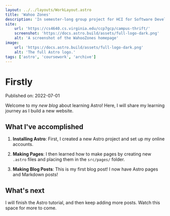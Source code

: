 ```yaml
---
layout: ../../layouts/WorkLayout.astro
title: 'Wahoo Zones'
description: 'In semester-long group project for HCI for Software Development @ the University of Virginia, I worked in a team of five to design a mobile app aimed at helping students and visitors find parking around grounds.'
site:
    url: 'https://cs4640.cs.virginia.edu/ccp7gcp/campus-thrift/'
    screenshot: 'https://docs.astro.build/assets/full-logo-dark.png'
    alt: 'A screenshot of the WahooZones homepage'
image:
    url: 'https://docs.astro.build/assets/full-logo-dark.png'
    alt: 'The full Astro logo.'
tags: ['astro', 'coursework', 'archive']
---
```


# Firstly

Published on: 2022-07-01

Welcome to my _new blog_ about learning Astro! Here, I will share my learning journey as I build a new website.

## What I've accomplished

1. **Installing Astro**: First, I created a new Astro project and set up my online accounts.

2. **Making Pages**: I then learned how to make pages by creating new `.astro` files and placing them in the `src/pages/` folder.

3. **Making Blog Posts**: This is my first blog post! I now have Astro pages and Markdown posts!

## What's next

I will finish the Astro tutorial, and then keep adding more posts. Watch this space for more to come.
